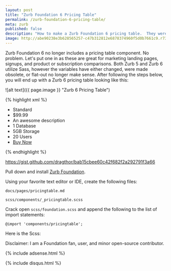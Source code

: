 ```yaml
---
layout: post
title: "Zurb Foundation 6 Pricing Table"
permalink: /zurb-foundation-6-pricing-table/
meta: zurb
published: false
description: "How to make a Zurb Foundation 6 pricing table.  They were removed from Zurb Foundation 5."
image: http://abe90238e3b628565257-c47b312812e6878374960f5d0b7661c9.r73.cf1.rackcdn.com/zurb6-pricing-table.PNG
---
```

Zurb Foundation 6 no longer includes a pricing table component.  No problem.  Let's put one in as these are great for marketing landing pages, signups, and product or subscription comparisons.  Both Zurb 5 and Zurb 6 utilize Sass, however the variables have either changed, were made obsolete, or flat-out no longer make sense.  After following the steps below, you will end up with a Zurb 6 pricing table looking like this:

![alt text]({{ page.image }} "Zurb 6 Pricing Table")

{% highlight xml %}
<ul class="pricing-table">
  <li class="title">Standard</li>
  <li class="price">$99.99</li>
  <li class="description">An awesome description</li>
  <li class="bullet-item">1 Database</li>
  <li class="bullet-item">5GB Storage</li>
  <li class="bullet-item">20 Users</li>
  <li class="cta-button"><a class="button" href="#">Buy Now</a></li>
</ul>
{% endhighlight %}

https://gist.github.com/dragthor/bab15cbee60c42f682f2a292791f3a66

Pull down and install [Zurb Foundation](https://github.com/zurb/foundation-sites).

Using your favorite text editor or IDE, create the following files:

`docs/pages/pricingtable.md`

`scss/components/_pricingtable.scss`

Crack open `scss/foundation.scss` and append the following to the list of import statements:

`@import 'components/pricingtable';`

Here is the Scss:

<script src="https://gist.github.com/dragthor/6d4638eb28b6138054d7e619093710b2.js"></script>

Disclaimer: I am a Foundation fan, user, and minor open-source contributor.

{% include adsense.html %}

{% include disqus.html %}
